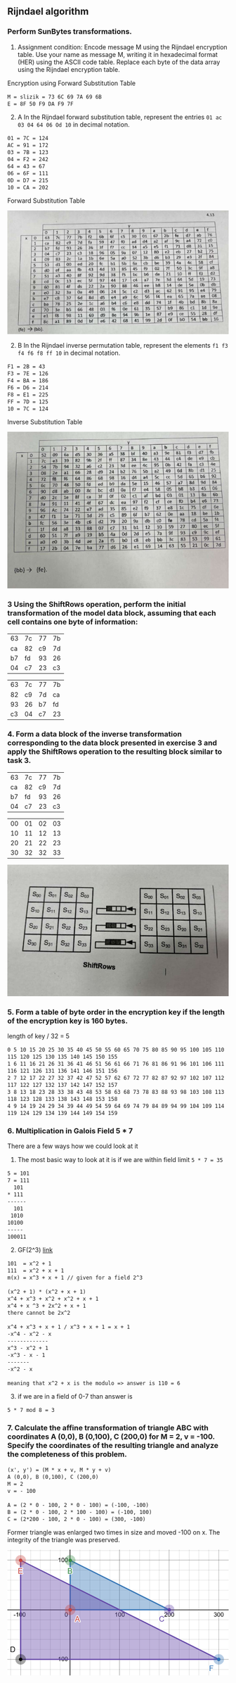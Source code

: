 ## Rijndael algorithm
### Perform SunBytes transformations.
1. Assignment condition: Encode message M using the Rijndael encryption table. Use your name as message M, writing it in hexadecimal format (HER) using the ASCII code table. Replace each byte of the data array using the Rijndael encryption table.

Encryption using Forward Substitution Table
```
M = slizik = 73 6C 69 7A 69 6B
E = 8F 50 F9 DA F9 7F
```

2. A
In the Rijndael forward substitution table, represent the entries `01 ac 03 04 64 06 Od 10` in decimal notation.

```
01 = 7C = 124 
AC = 91 = 172 
03 = 7B = 123 
04 = F2 = 242 
64 = 43 = 67 
06 = 6F = 111 
0D = D7 = 215 
10 = CA = 202
```

Forward Substitution Table

![](../assets/7-1.png)

2. B
In the Rijndael inverse permutation table, represent the elements `f1 f3 f4 f6 f8 ff 10` in decimal notation.

```
F1 = 2B = 43 
F3 = 7E = 126 
F4 = BA = 186 
F6 = D6 = 214 
F8 = E1 = 225 
FF = 7D = 125 
10 = 7C = 124
```


Inverse Substitution Table

![](../assets/7-2.png)

### 3 Using the ShiftRows operation, perform the initial transformation of the model data block, assuming that each cell contains one byte of information:
|      |      |      |      |
|------|------|------|------|
| 63   | 7c   | 77   | 7b   |
| ca   | 82   | c9   | 7d   |
| b7   | fd   | 93   | 26   |
| 04   | c7   | 23   | c3   |

|      |      |      |      |
|------|------|------|------|
| 63   | 7c   | 77   | 7b   |
| 82   | c9   | 7d   | ca   |
| 93   | 26   | b7   | fd   |
| c3   | 04   | c7   | 23   |


### 4. Form a data block of the inverse transformation corresponding to the data block presented in exercise 3 and apply the ShiftRows operation to the resulting block similar to task 3.

|      |      |      |      |
|------|------|------|------|
| 63   | 7c   | 77   | 7b   |
| ca   | 82   | c9   | 7d   |
| b7   | fd   | 93   | 26   |
| 04   | c7   | 23   | c3   |


|      |      |      |      |
|------|------|------|------|
| 00   | 01   | 02   | 03   |
| 10   | 11   | 12   | 13   |
| 20   | 21   | 22   | 23   |
| 30   | 32   | 32   | 33   |

![](../assets/7-4.png)

### 5. Form a table of byte order in the encryption key if the length of the encryption key is 160 bytes.

length of key / 32 = 5
```
0 5 10 15 20 25 30 35 40 45 50 55 60 65 70 75 80 85 90 95 100 105 110 115 120 125 130 135 140 145 150 155
1 6 11 16 21 26 31 36 41 46 51 56 61 66 71 76 81 86 91 96 101 106 111 116 121 126 131 136 141 146 151 156
2 7 12 17 22 27 32 37 42 47 52 57 62 67 72 77 82 87 92 97 102 107 112 117 122 127 132 137 142 147 152 157
3 8 13 18 23 28 33 38 43 48 53 58 63 68 73 78 83 88 93 98 103 108 113 118 123 128 133 138 143 148 153 158
4 9 14 19 24 29 34 39 44 49 54 59 64 69 74 79 84 89 94 99 104 109 114 119 124 129 134 139 144 149 154 159
```

### 6. Multiplication in Galois Field 5 * 7
There are a few ways how we could look at it

1. The most basic way to look at it is if we are within field limit `5 * 7 = 35`
```
5 = 101
7 = 111
  101
* 111
------
  101
 1010
10100
-----
100011 
```
2. GF(2^3) [link](https://www.youtube.com/watch?v=SKFjdAtl5Fc)

```
101  = x^2 + 1
111  = x^2 + x + 1
m(x) = x^3 + x + 1 // given for a field 2^3

(x^2 + 1) * (x^2 + x + 1) 
x^4 + x^3 + x^2 + x^2 + x + 1
x^4 + x ^3 + 2x^2 + x + 1
there cannot be 2x^2

x^4 + x^3 + x + 1 / x^3 + x + 1 = x + 1
-x^4 - x^2 - x
-------------
x^3 - x^2 + 1 
-x^3 - x - 1
-------
-x^2 - x

meaning that x^2 + x is the modulo => answer is 110 = 6
```

3. if we are in a field of 0-7 than answer is
```
5 * 7 mod 8 = 3
```

### 7. Calculate the affine transformation of triangle ABC with coordinates A (0,0), B (0,100), C (200,0) for M = 2, v = -100. Specify the coordinates of the resulting triangle and analyze the completeness of this problem.

```
(x', y') = (M * x + v, M * y + v)
A (0,0), B (0,100), C (200,0)
M = 2
v = - 100

A = (2 * 0 - 100, 2 * 0 - 100) = (-100, -100)
B = (2 * 0 - 100, 2 * 100 - 100) = (-100, 100)
C = (2*200 - 100, 2 * 0 - 100) = (300, -100)
```
Former triangle was enlarged two times in size and moved -100 on x. The integrity of the triangle was preserved. 

![](../assets/7-3.png)